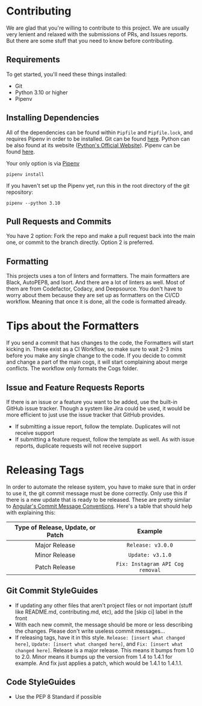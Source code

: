 # Contributing

We are glad that you're willing to contribute to this project. We are usually very lenient and relaxed with the submissions of PRs, and Issues reports. But there are some stuff that you need to know before contributing.

## Requirements

To get started, you'll need these things installed:

- Git
- Python 3.10 or higher
- Pipenv

## Installing Dependencies

All of the dependencies can be found within `Pipfile` and `Pipfile.lock`, and requires Pipenv in order to be installed.  Git can be found [here](https://git-scm.com/). Python can be also found at its website ([Python's Official Website](https://www.python.org/)). Pipenv can be found [here](https://pipenv.pypa.io/en/latest).

Your only option is via [Pipenv](https://pipenv.pypa.io/en/latest/)

`pipenv install`

If you haven't set up the Pipenv yet, run this in the root directory of the git repository: 

`pipenv --python 3.10`

## Pull Requests and Commits

You have 2 option: Fork the repo and make a pull request back into the main one, or commit to the branch directly. Option 2 is preferred.

## Formatting

This projects uses a ton of linters and formatters. The main formatters are Black, AutoPEP8, and Isort. And there are a lot of linters as well. Most of them are from Codefactor, Codacy, and Deepsource. You don't have to worry about them because they are set up as formatters on the CI/CD workflow. Meaning that once it is done, all the code is formatted already.

# Tips about the Formatters

If you send a commit that has changes to the code, the Formatters will start kicking in. These exist as a CI Workflow, so make sure to wait 2-3 mins before you make any single change to the code. If you decide to commit and change a part of the main cogs, it will start complaining about merge conflicts. The workflow only formats the Cogs folder.

## Issue and Feature Requests Reports

If there is an issue or a feature you want to be added, use the built-in GitHub issue tracker. Though a system like Jira could be used, it would be more efficient to just use the issue tracker that GitHub provides.

- If submitting a issue report, follow the template. Duplicates will not receive support
- If submitting a feature request, follow the template as well. As with issue reports, duplicate requests will not receive support

# Releasing Tags
In order to automate the release system, you have to make sure that in order to use it, the git commit message must be done correctly. Only use this if there is a new update that is ready to be released. These are pretty similar to [Angular's Commit Message Conventions](https://github.com/angular/angular.js/blob/master/DEVELOPERS.md#-git-commit-guidelines). Here's a table that should help with explaining this:

| Type of Release, Update, or Patch | Example |
|              :--:                 | :--:    |
| Major Release                     | `Release: v3.0.0` |
| Minor Release                     | `Update: v3.1.0`|
| Patch Release                     | `Fix: Instagram API Cog removal` |


## Git Commit StyleGuides

- If updating any other files that aren't project files or not important (stuff like README.md, contributing.md, etc), add the [skip ci] label in the front
- With each new commit, the message should be more or less describing the changes. Please don't write useless commit messages...
- If releasing tags, have it in this style. `Release: [insert what changed here]`, `Update: [insert what changed here]`, and `Fix: [insert what changed here]`. Release is a major release. This means it bumps from 1.0 to 2.0. Minor means it bumps up the version from 1.4 to 1.4.1 for example. And fix just applies a patch, which would be 1.4.1 to 1.4.1.1.

## Code StyleGuides

- Use the PEP 8 Standard if possible
